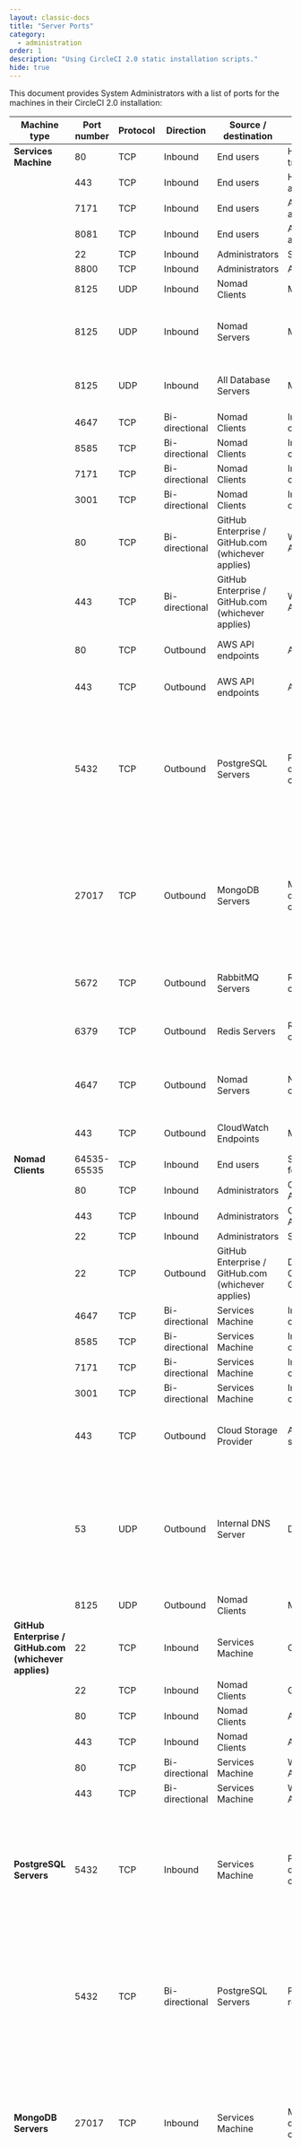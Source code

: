 ```yaml
---
layout: classic-docs
title: "Server Ports"
category:
  - administration
order: 1
description: "Using CircleCI 2.0 static installation scripts."
hide: true
---
```

This document provides System Administrators with a list of ports for the machines in their CircleCI 2.0 installation:

| **Machine type**                                       | **Port number** | **Protocol** | **Direction**  | **Source / destination**                           | **Use**                              | **Notes**                                                                                                 |
| ------------------------------------------------------ | --------------- | ------------ | -------------- | -------------------------------------------------- | ------------------------------------ | --------------------------------------------------------------------------------------------------------- |
| **Services Machine**                                   | 80              | TCP          | Inbound        | End users                                          | HTTP web app traffic                 |                                                                                                           |
|                                                        | 443             | TCP          | Inbound        | End users                                          | HTTPS web app traffic                |                                                                                                           |
|                                                        | 7171            | TCP          | Inbound        | End users                                          | Artifacts access                     |                                                                                                           |
|                                                        | 8081            | TCP          | Inbound        | End users                                          | Artifacts access                     |                                                                                                           |
|                                                        | 22              | TCP          | Inbound        | Administrators                                     | SSH                                  |                                                                                                           |
|                                                        | 8800            | TCP          | Inbound        | Administrators                                     | Admin console                        |                                                                                                           |
|                                                        | 8125            | UDP          | Inbound        | Nomad Clients                                      | Metrics                              |                                                                                                           |
|                                                        | 8125            | UDP          | Inbound        | Nomad Servers                                      | Metrics                              | Only if using externalised Nomad Servers                                                                  |
|                                                        | 8125            | UDP          | Inbound        | All Database Servers                               | Metrics                              | Only if using externalised databases                                                                      |
|                                                        | 4647            | TCP          | Bi-directional | Nomad Clients                                      | Internal communication               |                                                                                                           |
|                                                        | 8585            | TCP          | Bi-directional | Nomad Clients                                      | Internal communication               |                                                                                                           |
|                                                        | 7171            | TCP          | Bi-directional | Nomad Clients                                      | Internal communication               |                                                                                                           |
|                                                        | 3001            | TCP          | Bi-directional | Nomad Clients                                      | Internal communication               |                                                                                                           |
|                                                        | 80              | TCP          | Bi-directional | GitHub Enterprise / GitHub.com (whichever applies) | Webhooks / API access                |                                                                                                           |
|                                                        | 443             | TCP          | Bi-directional | GitHub Enterprise / GitHub.com (whichever applies) | Webhooks / API access                |                                                                                                           |
|                                                        | 80              | TCP          | Outbound       | AWS API endpoints                                  | API access                           | Only if running on AWS                                                                                    |
|                                                        | 443             | TCP          | Outbound       | AWS API endpoints                                  | API access                           | Only if running on AWS                                                                                    |
|                                                        | 5432            | TCP          | Outbound       | PostgreSQL Servers                                 | PostgreSQL database connection       | Only if using externalised databases. Port is user-defined, assuming the default PostgreSQL port.         |
|                                                        | 27017           | TCP          | Outbound       | MongoDB Servers                                    | MongoDB database connection          | Only if using externalised databases. Port is user-defined, assuming the default MongoDB port.            |
|                                                        | 5672            | TCP          | Outbound       | RabbitMQ Servers                                   | RabbitMQ connection                  | Only if using externalised RabbitMQ                                                                       |
|                                                        | 6379            | TCP          | Outbound       | Redis Servers                                      | Redis connection                     | Only if using externalised Redis                                                                          |
|                                                        | 4647            | TCP          | Outbound       | Nomad Servers                                      | Nomad Server connection              | Only if using externalised Nomad Servers                                                                  |
|                                                        | 443             | TCP          | Outbound       | CloudWatch Endpoints                               | Metrics                              | Only if using AWS CloudWatch                                                                              |
| **Nomad Clients**                                      | 64535-65535     | TCP          | Inbound        | End users                                          | SSH into builds feature              |                                                                                                           |
|                                                        | 80              | TCP          | Inbound        | Administrators                                     | CircleCI Admin API access            |                                                                                                           |
|                                                        | 443             | TCP          | Inbound        | Administrators                                     | CircleCI Admin API access            |                                                                                                           |
|                                                        | 22              | TCP          | Inbound        | Administrators                                     | SSH                                  |                                                                                                           |
|                                                        | 22              | TCP          | Outbound       | GitHub Enterprise / GitHub.com (whichever applies) | Download Code From GitHub.           |                                                                                                           |
|                                                        | 4647            | TCP          | Bi-directional | Services Machine                                   | Internal communication               |                                                                                                           |
|                                                        | 8585            | TCP          | Bi-directional | Services Machine                                   | Internal communication               |                                                                                                           |
|                                                        | 7171            | TCP          | Bi-directional | Services Machine                                   | Internal communication               |                                                                                                           |
|                                                        | 3001            | TCP          | Bi-directional | Services Machine                                   | Internal communication               |                                                                                                           |
|                                                        | 443             | TCP          | Outbound       | Cloud Storage Provider                             | Artifacts storage                    | Only if using external artifacts storage                                                                  |
|                                                        | 53              | UDP          | Outbound       | Internal DNS Server                                | DNS resolution                       | This is to make sure that your jobs can resolve all DNS names that are needed for their correct operation |
|                                                        | 8125            | UDP          | Outbound       | Nomad Clients                                      | Metrics                              |                                                                                                           |
| **GitHub Enterprise / GitHub.com (whichever applies)** | 22              | TCP          | Inbound        | Services Machine                                   | Git access                           |                                                                                                           |
|                                                        | 22              | TCP          | Inbound        | Nomad Clients                                      | Git access                           |                                                                                                           |
|                                                        | 80              | TCP          | Inbound        | Nomad Clients                                      | API access                           |                                                                                                           |
|                                                        | 443             | TCP          | Inbound        | Nomad Clients                                      | API access                           |                                                                                                           |
|                                                        | 80              | TCP          | Bi-directional | Services Machine                                   | Webhooks / API access                |                                                                                                           |
|                                                        | 443             | TCP          | Bi-directional | Services Machine                                   | Webhooks / API access                |                                                                                                           |
| **PostgreSQL Servers**                                 | 5432            | TCP          | Inbound        | Services Machine                                   | PostgreSQL database connection       | Only if using externalised databases. Port is user-defined, assuming the default PostgreSQL port.         |
|                                                        | 5432            | TCP          | Bi-directional | PostgreSQL Servers                                 | PostgreSQL replication               | Only if using externalised databases. Port is user-defined, assuming the default PostgreSQL port.         |
| **MongoDB Servers**                                    | 27017           | TCP          | Inbound        | Services Machine                                   | MongoDB database connection          | Only if using externalised databases. Port is user-defined, assuming the default MongoDB port.            |
|                                                        | 27017           | TCP          | Bi-directional | MongoDB Servers                                    | MongoDB replication                  | Only if using externalised databases. Port is user-defined, assuming the default MongoDB port.            |
| **RabbitMQ Servers**                                   | 5672            | TCP          | Inbound        | Services Machine                                   | RabbitMQ connection                  | Only if using externalised RabbitMQ                                                                       |
|                                                        | 5672            | TCP          | Bi-directional | RabbitMQ Servers                                   | RabbitMQ mirroring                   | Only if using externalised RabbitMQ                                                                       |
| **Redis Servers**                                      | 6379            | TCP          | Inbound        | Services Machine                                   | Redis connection                     | Only if using externalised Redis                                                                          |
|                                                        | 6379            | TCP          | Bi-directional | Redis Servers                                      | Redis replication                    | Only if using externalised Redis and using Redis replication (optional)                                   |
| **Nomad Servers**                                      | 4646            | TCP          | Inbound        | Services Machine                                   | Nomad Server connection              | Only if using externalised Nomad Servers                                                                  |
|                                                        | 4647            | TCP          | Inbound        | Services Machine                                   | Nomad Server connection              | Only if using externalised Nomad Servers                                                                  |
|                                                        | 4648            | TCP          | Bi-directional | Nomad Servers                                      | Nomad Servers internal communication | Only if using externalised Nomad Servers                                                                  |
{: class="table table-striped"}
